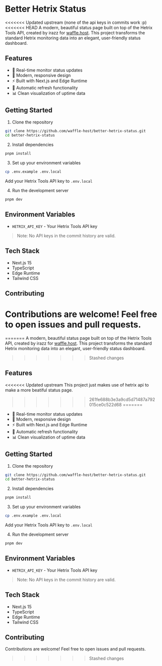 # Better Hetrix Status

<<<<<<< Updated upstream
(none of the api keys in commits work :p)
<<<<<<< HEAD
A modern, beautiful status page built on top of the Hetrix Tools API, created by irazz for [waffle.host](https://waffle.host). This project transforms the standard Hetrix monitoring data into an elegant, user-friendly status dashboard.

## Features

- 🚀 Real-time monitor status updates
- 💫 Modern, responsive design
- ⚡ Built with Next.js and Edge Runtime
- 🔄 Automatic refresh functionality
- 📊 Clean visualization of uptime data

## Getting Started

1. Clone the repository
```bash
git clone https://github.com/waffle-host/better-hetrix-status.git
cd better-hetrix-status
```

2. Install dependencies
```bash
pnpm install
```

3. Set up your environment variables
```bash
cp .env.example .env.local
```
Add your Hetrix Tools API key to `.env.local`

4. Run the development server
```bash
pnpm dev
```

## Environment Variables

- `HETRIX_API_KEY` - Your Hetrix Tools API key

> Note: No API keys in the commit history are valid.

## Tech Stack

- Next.js 15
- TypeScript
- Edge Runtime
- Tailwind CSS

## Contributing

Contributions are welcome! Feel free to open issues and pull requests.
=======
=======
A modern, beautiful status page built on top of the Hetrix Tools API, created by irazz for [waffle.host](https://waffle.host). This project transforms the standard Hetrix monitoring data into an elegant, user-friendly status dashboard.
>>>>>>> Stashed changes

## Features

<<<<<<< Updated upstream
This project just makes use of hetrix api to make a more beatiful status page.
>>>>>>> 261fe688b3e3a9cd5d71487a792015ce0c522d68
=======
- 🚀 Real-time monitor status updates
- 💫 Modern, responsive design
- ⚡ Built with Next.js and Edge Runtime
- 🔄 Automatic refresh functionality
- 📊 Clean visualization of uptime data

## Getting Started

1. Clone the repository
```bash
git clone https://github.com/waffle-host/better-hetrix-status.git
cd better-hetrix-status
```

2. Install dependencies
```bash
pnpm install
```

3. Set up your environment variables
```bash
cp .env.example .env.local
```
Add your Hetrix Tools API key to `.env.local`

4. Run the development server
```bash
pnpm dev
```

## Environment Variables

- `HETRIX_API_KEY` - Your Hetrix Tools API key

> Note: No API keys in the commit history are valid.

## Tech Stack

- Next.js 15
- TypeScript
- Edge Runtime
- Tailwind CSS

## Contributing

Contributions are welcome! Feel free to open issues and pull requests.
>>>>>>> Stashed changes
